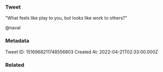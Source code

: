 ### Tweet
"What feels like play to you, but looks like work to others?"

@naval

### Metadata
Tweet ID: 1516968211748556803
Created At: 2022-04-21T02:33:00.000Z

### Related

